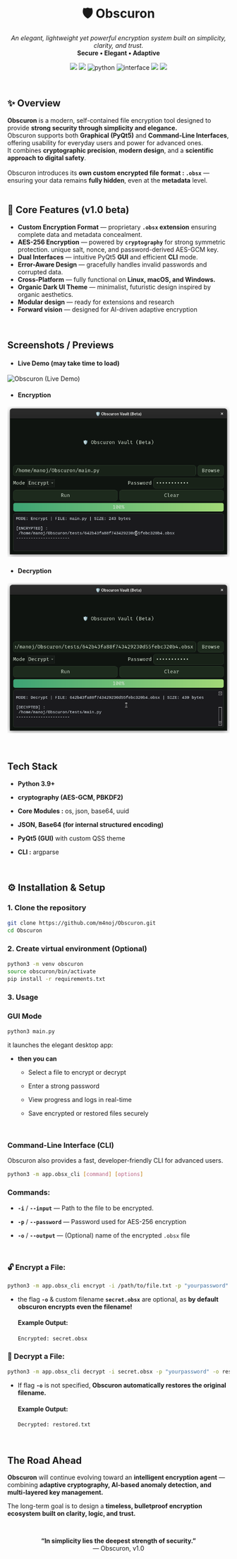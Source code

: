 <h1 align="center">🛡️ Obscuron</h1>
<p align="center">
<p align="center">
  <em>An elegant, lightweight yet powerful encryption system built on simplicity, clarity, and trust.</em><br>
  <b>Secure  •  Elegant  •  Adaptive</b>
</p>
<p align="center">
  <img src="https://img.shields.io/badge/version-v1.0-blue.svg">
  <img src="https://img.shields.io/badge/build-stable-success.svg">
  <img src="https://img.shields.io/badge/python-3.9+-yellow.svg?style=flat-square" alt="python">
  <img src="https://img.shields.io/badge/interface-GUI%20%26%20CLI-teal.svg?style=flat-square" alt="interface">
<img src="https://img.shields.io/badge/platform-Linux | MacOs | Windows-skyblue" />
<img src="https://img.shields.io/badge/license-MIT-orange.svg">
</p>
<br>


## ✨ Overview

**Obscuron** is a modern, self-contained file encryption tool designed to provide **strong security through simplicity and elegance.** <br>
Obscuron supports both **Graphical (PyQt5)** and **Command-Line Interfaces**, offering usability for everyday users and power for advanced ones.  <br> It combines **cryptographic precision**, **modern design**, and a **scientific approach to digital safety**.  <br><br>
Obscuron introduces its **own custom encrypted file format : `.obsx`** — ensuring your data remains **fully hidden**, even at the **metadata** level.  
<br>


## 🧭 Core Features (v1.0 beta)

-  **Custom Encryption Format** — proprietary **`.obsx` extension** ensuring complete data and metadata concealment.  
-  **AES-256 Encryption** — powered by **`cryptography`** for strong symmetric protection. unique salt, nonce, and password-derived AES-GCM key.
-  **Dual Interfaces** — intuitive PyQt5 **GUI** and efficient **CLI** mode.  
-  **Error-Aware Design** — gracefully handles invalid passwords and corrupted data.  
-  **Cross-Platform** — fully functional on **Linux, macOS, and Windows.**  
-  **Organic Dark UI Theme** — minimalist, futuristic design inspired by organic aesthetics.
- **Modular design** — ready for extensions and research  
- **Forward vision** — designed for  AI-driven adaptive encryption  

<br>


## Screenshots / Previews

- #### Live Demo  (may take time to load)

![Obscuron (Live Demo)](images/obscuron-demo.gif)


- #### Encryption

![Encryption)](images/encrypt.png)

- #### Decryption

![Decryption)](images/decrypt.png)

<br>


## Tech Stack

- **Python 3.9+**
  
- **cryptography (AES-GCM, PBKDF2)**

- **Core Modules :** os, json, base64, uuid

- **JSON, Base64 (for internal structured encoding)**

- **PyQt5 (GUI)** with custom QSS theme

- **CLI :** argparse

<br>


## ⚙️ Installation & Setup

### 1. Clone the repository
```bash
git clone https://github.com/m4noj/Obscuron.git
cd Obscuron
```

### 2. Create virtual environment (Optional)
```bash
python3 -m venv obscuron
source obscuron/bin/activate
pip install -r requirements.txt
```

### 3. Usage

### GUI Mode
```bash
python3 main.py
```
it launches the elegant desktop app:
- **then you can**

    - Select a file to encrypt or decrypt

    - Enter a strong password

    - View progress and logs in real-time

    - Save encrypted or restored files securely

<br>


### Command-Line Interface (CLI)

Obscuron also provides a fast, developer-friendly CLI for advanced users.
```bash
python3 -m app.obsx_cli [command] [options]
```

### Commands:

- **`-i`** / **`--input`** — Path to the file to be encrypted.

- **`-p`** / **`--password`** — Password used for AES-256 encryption

- **`-o`** / **`--output`** — (Optional) name of the encrypted `.obsx` file
  
<br>

### 🔓 Encrypt a File:
```bash
python3 -m app.obsx_cli encrypt -i /path/to/file.txt -p "yourpassword" -o secret.obsx
```
- the flag **`-o`** & custom filename **`secret.obsx`** are optional, as **by default obscuron encrypts even the filename!**

    #### Example Output:

    ```
    Encrypted: secret.obsx
    ```


### 🔐 Decrypt a File:
```bash
python3 -m app.obsx_cli decrypt -i secret.obsx -p "yourpassword" -o restored.txt
```

- If flag **`-o`** is not specified, **Obscuron automatically restores the original filename.**

    #### Example Output:
    ```bash
    Decrypted: restored.txt
    ```


<br>

## The Road Ahead

**Obscuron** will continue evolving toward an **intelligent encryption agent** —
combining **adaptive cryptography, AI-based anomaly detection, and multi-layered key management.**

The long-term goal is to design a **timeless, bulletproof encryption ecosystem built on clarity, logic, and trust.**

<br>

<p align="center"> <b>“In simplicity lies the deepest strength of security.”</b><br> — Obscuron, v1.0 </p> 
